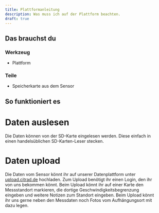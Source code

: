 ```yaml
---
title: Plattformanleitung
description: Was muss ich auf der Plattform beachten. 
draft: true
---
```


## Das brauchst du

<div class="row">
    <div class="col-md-6">
       <h3>Werkzeug</h3>
       <ul>
       <li>Plattform</li>
       </ul>
    </div>
    <div class="col-md-6 col-sm-6 col-xs-12">
    <h3>Teile</h3>

  - Speicherkarte aus dem Sensor      
      </div>
</div>

## So funktioniert es

# Daten auslesen

Die Daten können von der SD-Karte eingelesen werden. Diese einfach in einen handelsüblichen SD-Karten-Leser stecken.

# Daten upload

Die Daten vom Sensor könnt ihr auf unserer Datenplattform unter [upload.citrad.de](https://upload.citrad.de) hochladen. Zum Upload benötigt ihr einen Login, den ihr von uns bekommen könnt. Beim Upload könnt ihr auf einer Karte den Messstandort markieren, die dortige Geschwindigkeitsbegrenzung eingeben und weitere Notizen zum Standort eingeben. Beim Upload könnt ihr uns gerne neben den Messdaten noch Fotos vom Aufhängungsort mit dazu legen.